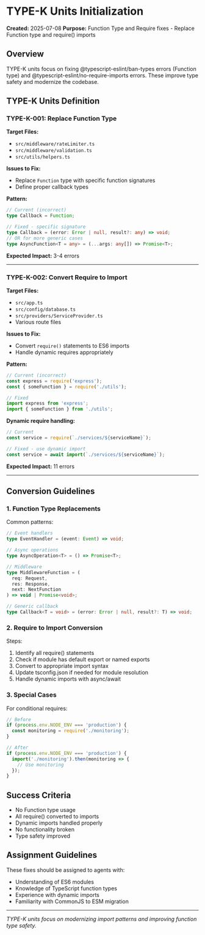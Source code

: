 # TYPE-K Units Initialization

**Created:** 2025-07-08
**Purpose:** Function Type and Require fixes - Replace Function type and require() imports

## Overview

TYPE-K units focus on fixing @typescript-eslint/ban-types errors (Function type) and @typescript-eslint/no-require-imports errors. These improve type safety and modernize the codebase.

## TYPE-K Units Definition

### TYPE-K-001: Replace Function Type
**Target Files:**
- `src/middleware/rateLimiter.ts`
- `src/middleware/validation.ts`
- `src/utils/helpers.ts`

**Issues to Fix:**
- Replace `Function` type with specific function signatures
- Define proper callback types

**Pattern:**
```typescript
// Current (incorrect)
type Callback = Function;

// Fixed - specific signature
type Callback = (error: Error | null, result?: any) => void;
// OR for more generic cases
type AsyncFunction<T = any> = (...args: any[]) => Promise<T>;
```

**Expected Impact:** 3-4 errors

---

### TYPE-K-002: Convert Require to Import
**Target Files:**
- `src/app.ts`
- `src/config/database.ts`
- `src/providers/ServiceProvider.ts`
- Various route files

**Issues to Fix:**
- Convert `require()` statements to ES6 imports
- Handle dynamic requires appropriately

**Pattern:**
```typescript
// Current (incorrect)
const express = require('express');
const { someFunction } = require('./utils');

// Fixed
import express from 'express';
import { someFunction } from './utils';
```

**Dynamic require handling:**
```typescript
// Current
const service = require(`./services/${serviceName}`);

// Fixed - use dynamic import
const service = await import(`./services/${serviceName}`);
```

**Expected Impact:** 11 errors

---

## Conversion Guidelines

### 1. Function Type Replacements

Common patterns:
```typescript
// Event handlers
type EventHandler = (event: Event) => void;

// Async operations  
type AsyncOperation<T> = () => Promise<T>;

// Middleware
type MiddlewareFunction = (
  req: Request,
  res: Response,
  next: NextFunction
) => void | Promise<void>;

// Generic callback
type Callback<T = void> = (error: Error | null, result?: T) => void;
```

### 2. Require to Import Conversion

Steps:
1. Identify all require() statements
2. Check if module has default export or named exports
3. Convert to appropriate import syntax
4. Update tsconfig.json if needed for module resolution
5. Handle dynamic imports with async/await

### 3. Special Cases

For conditional requires:
```typescript
// Before
if (process.env.NODE_ENV === 'production') {
  const monitoring = require('./monitoring');
}

// After
if (process.env.NODE_ENV === 'production') {
  import('./monitoring').then(monitoring => {
    // Use monitoring
  });
}
```

## Success Criteria

- No Function type usage
- All require() converted to imports
- Dynamic imports handled properly
- No functionality broken
- Type safety improved

## Assignment Guidelines

These fixes should be assigned to agents with:
- Understanding of ES6 modules
- Knowledge of TypeScript function types
- Experience with dynamic imports
- Familiarity with CommonJS to ESM migration

---

*TYPE-K units focus on modernizing import patterns and improving function type safety.*